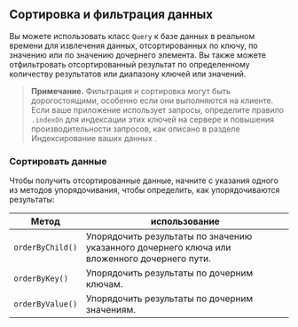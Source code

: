 ## Сортировка и фильтрация данных

Вы можете использовать класс `Query` к базе данных в реальном времени для извлечения данных, отсортированных по ключу, по значению или по значению дочернего элемента. Вы также можете отфильтровать отсортированный результат по определенному количеству результатов или диапазону ключей или значений.

> **Примечание.** Фильтрация и сортировка могут быть дорогостоящими, особенно если они выполняются на клиенте. Если ваше приложение использует запросы, определите правило `.indexOn` для индексации этих ключей на сервере и повышения производительности запросов, как описано в разделе Индексирование ваших данных .

### Сортировать данные

Чтобы получить отсортированные данные, начните с указания одного из методов упорядочивания, чтобы определить, как упорядочиваются результаты:


| Метод       | использование                                                                                                                                                    |
| ---------------- | ----------------------------------------------------------------------------------------------------------------------------------------------------------------------------- |
| `orderByChild()` | Упорядочить результаты по значению указанного дочернего ключа или вложенного дочернего пути. |
| `orderByKey()`   | Упорядочить результаты по дочерним ключам.                                                                                               |
| `orderByValue()` | Упорядочить результаты по дочерним значениям.                                                                                         |
